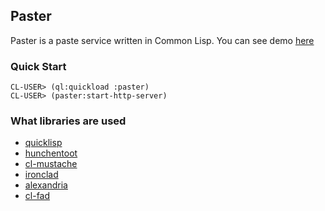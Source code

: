 ## Paster

Paster is a paste service written in Common Lisp.
You can see demo [here](http://paster-1984.herokuapp.com)

### Quick Start

    CL-USER> (ql:quickload :paster)
    CL-USER> (paster:start-http-server)

### What libraries are used

* [quicklisp](http://www.quicklisp.org)
* [hunchentoot](http://weitz.de/hunchentoot)
* [cl-mustache](https://github.com/kanru/cl-mustache)
* [ironclad](http://www.cliki.net/Ironclad)
* [alexandria](http://common-lisp.net/project/alexandria)
* [cl-fad](http://weitz.de/cl-fad)
